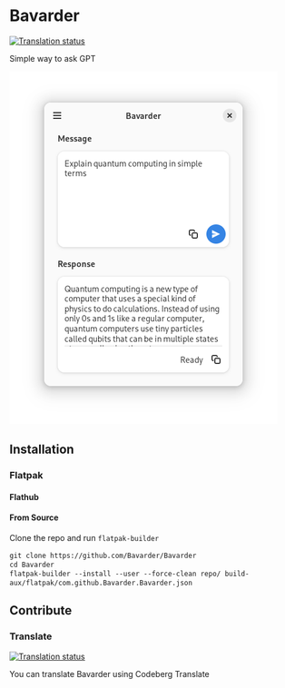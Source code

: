 # Bavarder

<a href="https://translate.codeberg.org/engage/bavarder/">
<img src="https://translate.codeberg.org/widgets/bavarder/-/svg-badge.svg" alt="Translation status" />
</a>

Simple way to ask GPT

![app-screenshot](./data/screenshots/quantum-computing.png)

## Installation

### Flatpak

#### Flathub

#### From Source

Clone the repo and run `flatpak-builder`

```
git clone https://github.com/Bavarder/Bavarder
cd Bavarder
flatpak-builder --install --user --force-clean repo/ build-aux/flatpak/com.github.Bavarder.Bavarder.json
```

## Contribute

### Translate

<a href="https://translate.codeberg.org/engage/bavarder/">
<img src="https://translate.codeberg.org/widgets/bavarder/-/multi-auto.svg" alt="Translation status" />
</a>

You can translate Bavarder using Codeberg Translate
